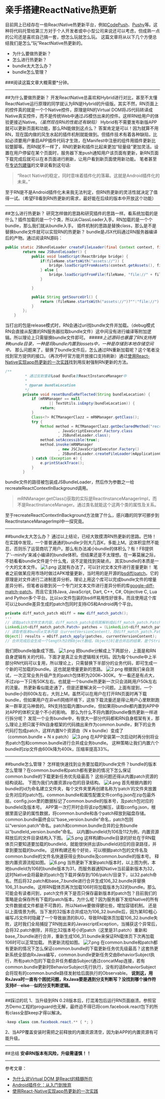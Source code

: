 # 亲手搭建ReactNative热更新

目前网上已经存在一些ReactNative热更新平台，例如[CodePush](https://microsoft.github.io/code-push/)、[Pushy](http://update.reactnative.cn/home)等。这种将代码托管给第三方对于个人开发者或中小型公司来说还可以考虑，但成熟一点的公司还是喜欢自己搞一套，想怎么玩就怎么玩。
这篇文章将从以下几个方便总结我们是怎么“玩”ReactNative热更新的。
+ 为什么要做热更新？
+ 怎么进行热更新？
+ bundle太大怎么办？
+ bundle怎么管理？


###阅读这篇文章大概需要*分钟。
- - -
##为什么要做热更新？
开发ReactNative总喜欢和Hybrid进行对比，甚至不太懂ReactNative运行原理的同学就认为RN是Hybrid的升级版。其实不然，RN页面上的控件真的就是一个个Native控件，原理是RN的Virtual DOM将JS代码转译成Native真实控件，而不是传统Web中通过JS模仿出来的控件。这样RN给用户的体验更接近Native。_（虽然现在RN的性能还有缺陷）_
Hybrid有不需要发布新版APP就可以更新页面和功能，那么RN能做到这点么？
答案肯定是可以！因为就算不用RN，现在国内做的风生水起的插件机制就能做到。但插件技术有着各种缺陷，比如必须要用户重启APP插件代码才生效，在Manifest中注册的组件用插件更新比较蹩脚等。而RN就不一样了，RN的更新和插件比起来更加“轻量级”更加灵活。设置在用户停留在某个页面时，服务器下发push通知用户该页面有更新，新RN页面下载完成后就可以在本页面进行刷新，让用户看到新页面使用新功能。
笔者甚至在[专访包建强](http://www.infoq.com/cn/news/2016/04/baojianqiang-interview)的文章说看到这句话:
> “React Native的稳定，同时意味着插件化的落幕。这就是Android插件化的未来。”

至于RN是不是Android插件化未来我无法判定，但RN热更新的灵活性就决定了值得一试。（希望FB看到RN热更新的需求，最好能在后续的版本中开放这个功能）
- - -

##怎么进行热更新？
研究怎样做的思路和研究插件的思路一样。看系统加载的是什么？插件加载的是一个个类，所以从ClassLoader入手。RN加载的是一个个bundle，那么我们就从bundle入手。
插件机制的思路是替换class，那么是不是替换bundle文件就可以实现RN的热更新？
bundle是JSX代码通过RN服务器编译后的产物。通过阅读RN源码：
```java
public static JSBundleLoader createFileLoader(final Context context, final String fileName) {
        return new JSBundleLoader() {
            public void loadScript(ReactBridge bridge) {
                if(fileName.startsWith("assets://")) {
                    bridge.loadScriptFromAssets(context.getAssets(), fileName.replaceFirst("assets://", ""));
                } else {
                    bridge.loadScriptFromFile(fileName, "file://" + fileName);
                }

            }

            public String getSourceUrl() {
                return (fileName.startsWith("assets://")?"":"file://") + fileName;
            }
        };
    }
```
当打出的包是release模式时，RN会通过uri找bundle文件并加载。（debug模式RN会直接从配置的RN服务器拉取bundle文件）这中间没有进行编译等附加逻辑。所以理论上只需替换bundle文件即可。
#####_上述源码也暴露了RN支持两种bundle目录，一种是将bundle内置到assets中，一种是存储到本地存储空间中。_
那么问题来了，替换了bundle文件后，怎么通过RN重新加载呢？这个笔者没找到官方提供的接口。（再次呼吁官方能开放接口支持刷新）通过[使用React-Native实现app热更新的一次实践](https://github.com/fengjundev/React-Native-Remote-Update)找到用反射强制RN更新的方法。
```java
/**
         * 通过反射重新Load Bundle到ReactInstanceManager中
         *
         * @param bundleLocation
         */
        private void resetBundleReflected(String bundleLocation) {
            if (mRNManager == null
                    || TextUtils.isEmpty(bundleLocation)) {
                return;
            }
            Class<?> RCTManagerClazz = mRNManager.getClass();
            try {
                Method method = RCTManagerClazz.getDeclaredMethod("recreateReactContextInBackground"
                        , JavaScriptExecutor.Factory.class
                        , JSBundleLoader.class);
                method.setAccessible(true);
                method.invoke(mRNManager
                        , new JSCJavaScriptExecutor.Factory()
                        , JSBundleLoader.createFileLoader(mApplicationCtx, bundleLocation));
            } catch (Exception e) {
                e.printStackTrace();
            }
        }
```
bundle文件的路径被包装成JSBundleLoader，然后作为参数之一给recreateReactContextInBackground调用。
> mRNManager.getClass()获取的实际是ReactInstanceManagerImpl，而不是ReactInstanceManager。通过类名就能这个这两个类的属性及关系。

至于recreateReactContextInBackground方法做了什么，感兴趣的同学可挪步到ReactInstanceManagerImpl中一探究竟。
- - -
##bundle太大怎么办？
通过以上结论，已经大致摸清RN热更新的思路。巴特！在实践中发现，一个普普通通的bundle少则大几百K，多能上M。这体积显然不能忍，否则乐了运营商坑了用户。那么有办法减小bundle的体积么？有！FB提供了‘--minify’来减小编译的bundle体积。但结果还是不太理想。在一筹莫展之际，不妨看看bundle文件是个什么鬼，说不定能找到突破点。
其实bundle的本质是一个大的文本文件。
![1.png](quiver-image-url/9B7F0C4D723CA9514861D4593D7061DB.jpg)
这就有办法了，可以针对文本文件进行差量更新！
笔者之前做某应用市场时做过APK增量更新，当时用的是开源的[bsdiff/patch](http://www.daemonology.net/bsdiff/)。它的原理是对文件进行二进制差异分析。理论上用这个库可以完成bundle文件的增量差异分析。但笔者谷歌到另一个专门对文本文件进行差异分析的库[google-diff-match-patch](https://code.google.com/p/google-diff-match-patch/)。而且它支持Java, JavaScript, Dart, C++, C#, Objective C, Lua and Python多个平台。比以so文件包装的bsdiff易用性好很多。而且使用这个库可以让bundle差异生成的patch包同时支持iOS和Android两个平台。
```java
private diff_match_patch mDiff = new diff_match_patch();
···
// 读取patch文件文本内容，diff_match_patch会将其解析成diff_match_patch.Patch列表。
LinkedList<diff_match_patch.Patch> patches = (LinkedList<diff_match_patch.Patch>) mDiff.patch_fromText(content);
// 读取老版本bundle文本内容（currentVersionContent），将diff_match_patch.Patch列表和其合并。
Object[] results = mDiff.patch_apply(patches, currentVersionContent);
// 合并完成后会生成一个length为2的Object数组。Object[0]是合并后的结果，是个String。Object[1]是个Boolean类型的数组，每一项标记着每个diff_match_patch.Patch的合并结果。true为成功，false为失败。只有当Object[1]的每一项都为true时才表明patch文件和老版本的bundle真正合并成功。最后将Object[0]的内容写到文件中即可。这个文件就是我们最终想拿到的新bundle。
```
我们把bundle抽象成下图。
![1.png](quiver-image-url/C09504AE7DBDAEF4F23A0CE6111659E1.jpg)
把bundle分解成上下两部分，上面是和RN自身逻辑有关的代码，下面才是真正业务逻辑相关代码。因为每个bundle中上半部分RN代码可以复用，所以理论上，只需替换下半部分的业务代码，即可生成一个新的可加载的bundle。这也就是增量更新的思路。
![2.png](quiver-image-url/3C7645AA126BC624E6BAF57EDDE5E6A0.jpg)
根据我们亲自测试，一次正常业务升级产生的patch包体积为200K~300K。乍一看还是有点大，不过zip一下只有50K左右。也就是一个bundle热更新一次只会消耗用户50k左右的流量。
热更新看似能走通了，但是还要解决另一个问题。上面有提到，一个bundle小则600k左右，大则上M。虽然可以在用户在打开RN页面时再下载bundle，但如果用户在非wifi网络环境下，这些下载流量还是得让用户心里默默跑来一群草泥马神兽的。RN支持加载内置bundle，但如果将bundle都内置到APP中对APP的体积又是个不小的影响。
那么为什么不将内置的bundle像热更新一样进行拆分呢？
发现一个业务bundle中，有很大一部分代码都和RN自身框架有关，那么理论上把只属于RN自身框架的代码摘出来作为common.bundle，剩下的业务代码打包成patch，这样内置N个资源由（N x bundle）变成了（common.bundle + N x patch）
![3.png](quiver-image-url/2084A7708BE9229E1EA26729F96647B0.jpg)
在APP安装第一次启动时再分别将业务patch包和common.bundle进行合并成业务bundle。
这种策略让我们内置六个bundle的zip文件由600k降为400k，压缩率提高33%。
- - -
##bundle怎么管理？
怎样能快速找到业务要加载的bundle文件？bundle的版本怎么管理？在common.bundle和patch都有更新的情况下怎么保证common.bundle的下载更新任务优先级最高？
这些问题还得从内置patch资源的结构说起。
下图为我们内置资源zip包的目录结构。
![4.png](quiver-image-url/8D002C0DB19EB5B1181B6E830E950CA4.jpg)
首先根据内置的bundle的id为命名建立文件夹，每个文件夹里再创建名称为‘patch’的文件夹放置业务对应的patch包。common.bundle和属性配置文件config.json在zip包最外层。config.json里的数据标记了common.bundle的版本号，及patch包对应的bundleId及版本号。
APP第一次打开时会将该zip包解压，读取config.json，根据里面记录的属性数据，将common.bundle和各个patch释放到磁盘存储。common.bundle最终会以“base_version.bundle”命名，patch包则以“version.patch”命名。patch和common.bundle合并的业务bundle以“bundleId_version.bundle”命名。
以内置bundleId为106及112为例，内置资源释放后的文件目录结构入下图。
![5.png](quiver-image-url/F55379CA249D9189AEFF32010BF0724A.jpg)
这样构建bundle目录的好处在于RN载体页只要知道要加载的bundleId，就能很快拼出该bundleId对应的目录路径，并拿到要加载的bundle。
这样构建还有个好处，可以根据patch包的文件名及common.bundle的文件名快速获得业务bundle及common.bundle的版本号。
释放内置资源流程如图。
![6.png](quiver-image-url/C6C460FA2265B3BBA957AB42A225B030.jpg)
当热更新下发新patch版本时，以上图为例，本地bundleId为106的bundle版本为31，而服务器通知Native当前最新版本为32，这时Native会将最新的patch包下载并保存到/106/patch/目录下，以32.patch命名。然后将32.patch和base_7.bundle进行合并生成106_32.bundle并替换106_31.bundle。这样RN载体页再次加载106时将加载版本为32的bundle。那么可能会有读者问到，patch文件夹下是否只保存最新版本的patch包？目前我们的策略是会保存所有下载的patch版本。为什么呢？因为服务器下发给Native的所有文件数据或文件都是不可靠的，所以Native要做得健壮些，增加容错机制。
还是以上面情景为例。当下发的32版本合并成功为106_32.bundle后，因为某RD粗心编写JS文件时隐藏了一个导致崩溃的BUG，导致RN载体页加载106_32.bundle失败，这时我们全局捕捉了RN抛出来的JavascriptException，当捕获这个异常后，会将32.patch删除，并将比32版本号小的patch（这里是31.patch）重新和base_7.bundle进行合并，重新生成106_31.bundle来保证RN载体页下次再加载106时可以正常加载。
热更新流程如图。
![7.png](quiver-image-url/787F4EC2F7952E5BB3453E12885B68B2.jpg)
在common.bundle和patch都有更新的情况下怎么保证common.bundle的下载更新任务优先级最高？这套热更新系统全部由RxJava编写，common.bundle更新任务交由BehaviorSubject执行，所有patch包的下载合并任务都由Subject通过concatMap连接，若有common.bundle更新时BehaviorSubject先行执行，没有的话BehaviorSubject会将现有的common.bundle路径发射给后面执行的Observable。
**说到这，用RxJava时一直有个困扰问题，RxJava要是遇到分支判断写？没找到哪个操作符支持if···else···似的分支判断逻辑。**
- - -
##踩过的坑
1、当升级到RN 0.28版本后，打混淆包后运行RN页面崩溃。参照官方Demo工程的proguard也无解，最终迫不得已将com.facebook.react包下的所有class全部keep才得以解决。
```java
-keep class com.facebook.react.** { *; }
```
2、当APP覆盖安装时需把之前释放的内置资源清空，因为新APP的内置资源有可能升级。
- - -
##总结
**安卓RN版本有风险，升级需谨慎！！**
- - -
参考文章：
+ [为什么说Virtual DOM 是React的精髓所在](http://www.howcode.cn/article/reactnative/3953630da28e5181cffca1278517e3cf.php)
+ [Android插件化：从入门到放弃](http://www.infoq.com/cn/articles/android-plug-ins-from-entry-to-give-up)
+ [使用React-Native实现app热更新的一次实践](https://github.com/fengjundev/React-Native-Remote-Update)